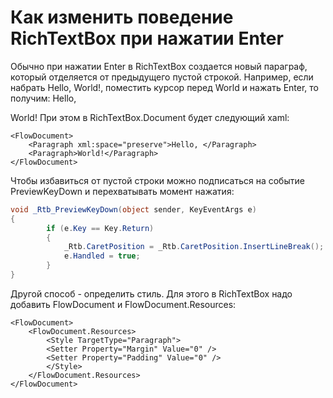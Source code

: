 # Как изменить поведение RichTextBox при нажатии Enter
Обычно при нажатии Enter в RichTextBox создается новый параграф, который отделяется от предыдущего пустой строкой. Например, если набрать Hello, World!, поместить курсор перед World и нажать Enter, то получим:
Hello,

World! 
При этом в RichTextBox.Document будет следующий xaml:
```xaml
<FlowDocument>
  	<Paragraph xml:space="preserve">Hello, </Paragraph>
  	<Paragraph>World!</Paragraph>
</FlowDocument>
```
Чтобы избавиться от пустой строки можно подписаться на событие PreviewKeyDown и перехватывать момент нажатия:
```c#
void _Rtb_PreviewKeyDown(object sender, KeyEventArgs e)
{
    	if (e.Key == Key.Return)
    	{
        	_Rtb.CaretPosition = _Rtb.CaretPosition.InsertLineBreak();
        	e.Handled = true;
    	}
}
```
Другой способ - определить стиль. Для этого в RichTextBox надо добавить FlowDocument и FlowDocument.Resources:
```xaml
<FlowDocument>
  	<FlowDocument.Resources>
    	<Style TargetType="Paragraph">
      	<Setter Property="Margin" Value="0" />
      	<Setter Property="Padding" Value="0" />
    	</Style>
  	</FlowDocument.Resources>
</FlowDocument>
```
